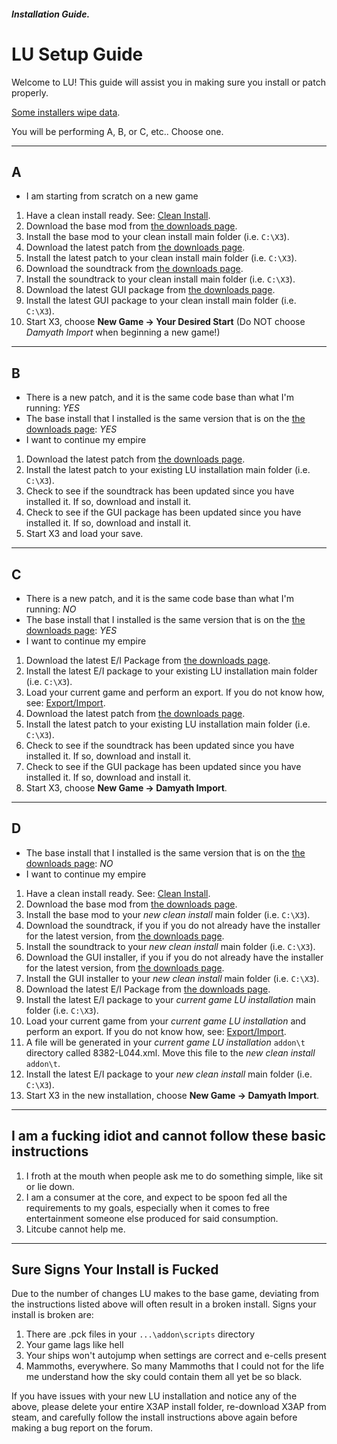 ##### Installation Guide.

# LU Setup Guide

Welcome to LU! This guide will assist you in making sure you install or patch properly.

[Some installers wipe data](https://code.google.com/p/litcubesuniverse/wiki/03_FAQ?ts=1408552463&updated=03_FAQ#What_do_the_installers_delete?).

You will be performing A, B, or C, etc..  Choose one.

----

## A

  * I am starting from scratch on a new game


  1. Have a clean install ready.  See: [Clean Install](CleanInstall).
  1. Download the base mod from [the downloads page](02_Download_Instructions).
  1. Install the base mod to your clean install main folder (i.e. `C:\X3`).
  1. Download the latest patch from [the downloads page](02_Download_Instructions).
  1. Install the latest patch to your clean install main folder (i.e. `C:\X3`).
  1. Download the soundtrack from [the downloads page](02_Download_Instructions).
  1. Install the soundtrack to your clean install main folder (i.e. `C:\X3`).
  1. Download the latest GUI package from [the downloads page](02_Download_Instructions).
  1. Install the latest GUI package to your clean install main folder (i.e. `C:\X3`).
  1. Start X3, choose **New Game -> Your Desired Start** (Do NOT choose *Damyath Import* when beginning a new game!)

----

## B

  * There is a new patch, and it is the same code base than what I'm running: *YES*
  * The base install that I installed is the same version that is on the [the downloads page](02_Download_Instructions): *YES*
  * I want to continue my empire


  1. Download the latest patch from [the downloads page](02_Download_Instructions).
  1. Install the latest patch to your existing LU installation main folder (i.e. `C:\X3`).
  1. Check to see if the soundtrack has been updated since you have installed it.  If so, download and install it.
  1. Check to see if the GUI package has been updated since you have installed it.  If so, download and install it.
  1. Start X3 and load your save.

----

## C

  * There is a new patch, and it is the same code base than what I'm running: *NO*
  * The base install that I installed is the same version that is on the [the downloads page](02_Download_Instructions): *YES*
  * I want to continue my empire


  1. Download the latest E/I Package from [the downloads page](02_Download_Instructions).
  1. Install the latest E/I package to your existing LU installation main folder (i.e. `C:\X3`).
  1. Load your current game and perform an export.  If you do not know how, see: [Export/Import](Feature_Export_Import).
  1. Download the latest patch from [the downloads page](02_Download_Instructions).
  1. Install the latest patch to your existing LU installation main folder (i.e. `C:\X3`).
  1. Check to see if the soundtrack has been updated since you have installed it.  If so, download and install it.
  1. Check to see if the GUI package has been updated since you have installed it.  If so, download and install it.
  1. Start X3, choose **New Game -> Damyath Import**.

----

## D

  * The base install that I installed is the same version that is on the [the downloads page](02_Download_Instructions): *NO*
  * I want to continue my empire


  1. Have a clean install ready.  See: [Clean Install](CleanInstall).
  1. Download the base mod from [the downloads page](02_Download_Instructions).
  1. Install the base mod to your *new clean install* main folder (i.e. `C:\X3`).
  1. Download the soundtrack, if you if you do not already have the installer for the latest version, from [the downloads page](02_Download_Instructions).
  1. Install the soundtrack to your *new clean install* main folder (i.e. `C:\X3`).
  1. Download the GUI installer, if you if you do not already have the installer for the latest version, from [the downloads page](02_Download_Instructions).
  1. Install the GUI installer to your *new clean install* main folder (i.e. `C:\X3`).
  1. Download the latest E/I Package from [the downloads page](02_Download_Instructions).
  1. Install the latest E/I package to your *current game LU installation* main folder (i.e. `C:\X3`).
  1. Load your current game from your *current game LU installation* and perform an export.  If you do not know how, see: [Export/Import](Feature_Export_Import).
  1. A file will be generated in your *current game LU installation* `addon\t` directory called 8382-L044.xml.  Move this file to the *new clean install* `addon\t`.
  1. Install the latest E/I package to your *new clean install* main folder (i.e. `C:\X3`).
  1. Start X3 in the new installation, choose **New Game -> Damyath Import**.

----

## I am a fucking idiot and cannot follow these basic instructions

  1. I froth at the mouth when people ask me to do something simple, like sit or lie down.
  1. I am a consumer at the core, and expect to be spoon fed all the requirements to my goals, especially when it comes to free entertainment someone else produced for said consumption.
  1. Litcube cannot help me.

----

## Sure Signs Your Install is Fucked

Due to the number of changes LU makes to the base game, deviating from the instructions listed above will often result in a broken install. Signs your install is broken are:
1. There are .pck files in your `...\addon\scripts` directory
1. Your game lags like hell
1. Your ships won't autojump when settings are correct and e-cells present
1. Mammoths, everywhere. So many Mammoths that I could not for the life me understand how the sky could contain them all yet be so black.

If you have issues with your new LU installation and notice any of the above, please delete your entire X3AP install folder, re-download X3AP from steam, and carefully follow the install instructions above again before making a bug report on the forum.
